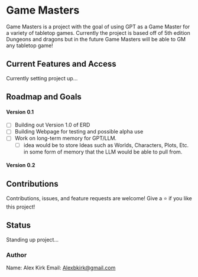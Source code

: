 # Game Masters
Game Masters is a project with the goal of using GPT as a Game Master for a variety of tabletop games. Currently the project is based off of 5th edition Dungeons and 
dragons but in the future Game Masters will be able to GM any tabletop game!

## Current Features and Access
Currently setting project up...

## Roadmap and Goals

#### Version 0.1
 - [ ] Building out Version 1.0 of ERD
 - [ ] Building Webpage for testing and possible alpha use
 - [ ] Work on long-term memory for GPT/LLM. 
    - [ ] idea would be to store Ideas such as Worlds, Characters, Plots, Etc. in some form of memory that the LLM would be able to pull from.
 
 #### Version 0.2

## Contributions 

Contributions, issues, and feature requests are welcome!
Give a ⭐️ if you like this project!

## Status
Standing up project...

### Author
Name: Alex Kirk
Email: Alexbkirk@gmail.com 

